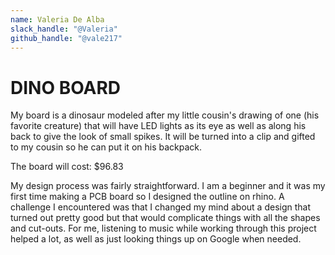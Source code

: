 ```yaml
---
name: Valeria De Alba
slack_handle: "@Valeria"
github_handle: "@vale217"
---
```


# DINO BOARD

<!-- Describe your board in 2-3 sentences. What are you making? What will it do? -->

My board is a dinosaur modeled after my little cousin's drawing of one (his favorite creature) that will have LED lights as its eye as well as along his back to give the look of small spikes.
It will be turned into a clip and gifted to my cousin so he can put it on his backpack.

<!-- How much is it going to cost? -->

The board will cost: $96.83

<!-- Tell us a little bit about your design process. What were some challenges? What helped? ***Totally optional*** -->

My design process was fairly straightforward.
I am a beginner and it was my first time making a PCB board so I designed the outline on rhino. 
A challenge I encountered was that I changed my mind about a design that turned out pretty good but that would complicate things with all the shapes and cut-outs.
For me, listening to music while working through this project helped a lot, as well as just looking things up on Google when needed.
